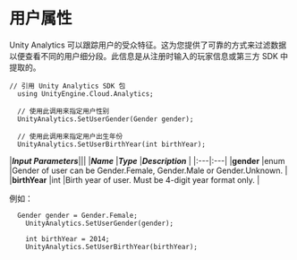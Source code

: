 用户属性
===============

Unity Analytics 可以跟踪用户的受众特征。这为您提供了可靠的方式来过滤数据以便查看不同的用户细分段。此信息是从注册时输入的玩家信息或第三方 SDK 中提取的。

````
// 引用 Unity Analytics SDK 包
  using UnityEngine.Cloud.Analytics;

  // 使用此调用来指定用户性别
  UnityAnalytics.SetUserGender(Gender gender);

  // 使用此调用来指定用户出生年份 
  UnityAnalytics.SetUserBirthYear(int birthYear);
````

|**_Input Parameters_**|||
|**_Name_** |**_Type_** |**_Description_** |
|:---|:---|
|__gender__ |enum |Gender of user can be Gender.Female, Gender.Male or Gender.Unknown. |
|__birthYear__ |int |Birth year of user. Must be 4-digit year format only. |


例如：

````
  Gender gender = Gender.Female;
    UnityAnalytics.SetUserGender(gender);

    int birthYear = 2014;
    UnityAnalytics.SetUserBirthYear(birthYear);
````
